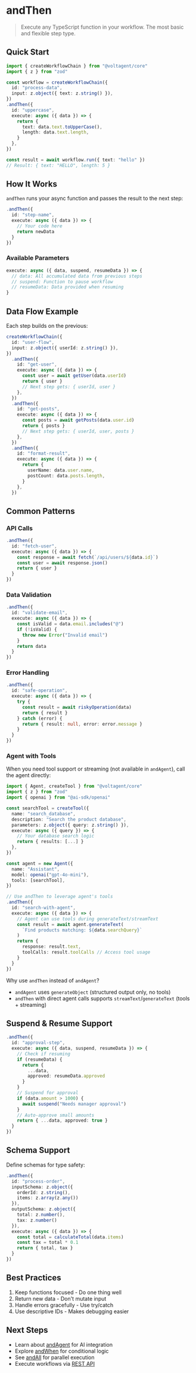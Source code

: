 # andThen

> Execute any TypeScript function in your workflow. The most basic and flexible step type.

## Quick Start

```typescript
import { createWorkflowChain } from "@voltagent/core"
import { z } from "zod"

const workflow = createWorkflowChain({
  id: "process-data",
  input: z.object({ text: z.string() }),
})
.andThen({
  id: "uppercase",
  execute: async ({ data }) => {
    return {
      text: data.text.toUpperCase(),
      length: data.text.length,
    }
  },
})

const result = await workflow.run({ text: "hello" })
// Result: { text: "HELLO", length: 5 }
```

## How It Works

`andThen` runs your async function and passes the result to the next step:

```typescript
.andThen({
  id: "step-name",
  execute: async ({ data }) => {
    // Your code here
    return newData
  }
})
```

### Available Parameters

```typescript
execute: async ({ data, suspend, resumeData }) => {
  // data: All accumulated data from previous steps
  // suspend: Function to pause workflow
  // resumeData: Data provided when resuming
}
```

## Data Flow Example

Each step builds on the previous:

```typescript
createWorkflowChain({
  id: "user-flow",
  input: z.object({ userId: z.string() }),
})
  .andThen({
    id: "get-user",
    execute: async ({ data }) => {
      const user = await getUser(data.userId)
      return { user }
      // Next step gets: { userId, user }
    },
  })
  .andThen({
    id: "get-posts",
    execute: async ({ data }) => {
      const posts = await getPosts(data.user.id)
      return { posts }
      // Next step gets: { userId, user, posts }
    },
  })
  .andThen({
    id: "format-result",
    execute: async ({ data }) => {
      return {
        userName: data.user.name,
        postCount: data.posts.length,
      }
    },
  })
```

## Common Patterns

### API Calls

```typescript
.andThen({
  id: "fetch-user",
  execute: async ({ data }) => {
    const response = await fetch(`/api/users/${data.id}`)
    const user = await response.json()
    return { user }
  }
})
```

### Data Validation

```typescript
.andThen({
  id: "validate-email",
  execute: async ({ data }) => {
    const isValid = data.email.includes("@")
    if (!isValid) {
      throw new Error("Invalid email")
    }
    return data
  }
})
```

### Error Handling

```typescript
.andThen({
  id: "safe-operation",
  execute: async ({ data }) => {
    try {
      const result = await riskyOperation(data)
      return { result }
    } catch (error) {
      return { result: null, error: error.message }
    }
  }
})
```

### Agent with Tools

When you need tool support or streaming (not available in `andAgent`), call the agent directly:

```typescript
import { Agent, createTool } from "@voltagent/core"
import { z } from "zod"
import { openai } from "@ai-sdk/openai"

const searchTool = createTool({
  name: "search_database",
  description: "Search the product database",
  parameters: z.object({ query: z.string() }),
  execute: async ({ query }) => {
    // Your database search logic
    return { results: [...] }
  },
})

const agent = new Agent({
  name: "Assistant",
  model: openai("gpt-4o-mini"),
  tools: [searchTool],
})

// Use andThen to leverage agent's tools
.andThen({
  id: "search-with-agent",
  execute: async ({ data }) => {
    // Agent can use tools during generateText/streamText
    const result = await agent.generateText(
      `Find products matching: ${data.searchQuery}`
    )
    return {
      response: result.text,
      toolCalls: result.toolCalls // Access tool usage
    }
  }
})
```

Why use `andThen` instead of `andAgent`?

- `andAgent` uses `generateObject` (structured output only, no tools)
- `andThen` with direct agent calls supports `streamText`/`generateText` (tools + streaming)

## Suspend & Resume Support

```typescript
.andThen({
  id: "approval-step",
  execute: async ({ data, suspend, resumeData }) => {
    // Check if resuming
    if (resumeData) {
      return {
        ...data,
        approved: resumeData.approved
      }
    }
    // Suspend for approval
    if (data.amount > 1000) {
      await suspend("Needs manager approval")
    }
    // Auto-approve small amounts
    return { ...data, approved: true }
  }
})
```

## Schema Support

Define schemas for type safety:

```typescript
.andThen({
  id: "process-order",
  inputSchema: z.object({
    orderId: z.string(),
    items: z.array(z.any())
  }),
  outputSchema: z.object({
    total: z.number(),
    tax: z.number()
  }),
  execute: async ({ data }) => {
    const total = calculateTotal(data.items)
    const tax = total * 0.1
    return { total, tax }
  }
})
```

## Best Practices

1. Keep functions focused - Do one thing well
2. Return new data - Don't mutate input
3. Handle errors gracefully - Use try/catch
4. Use descriptive IDs - Makes debugging easier

## Next Steps

- Learn about [andAgent](https://voltagent.dev/docs/workflows/steps/and-agent/) for AI integration
- Explore [andWhen](https://voltagent.dev/docs/workflows/steps/and-when/) for conditional logic
- See [andAll](https://voltagent.dev/docs/workflows/steps/and-all/) for parallel execution
- Execute workflows via [REST API](https://voltagent.dev/docs/api/overview/#workflow-endpoints)
